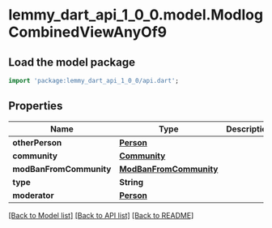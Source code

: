 # lemmy_dart_api_1_0_0.model.ModlogCombinedViewAnyOf9

## Load the model package
```dart
import 'package:lemmy_dart_api_1_0_0/api.dart';
```

## Properties
Name | Type | Description | Notes
------------ | ------------- | ------------- | -------------
**otherPerson** | [**Person**](Person.md) |  | 
**community** | [**Community**](Community.md) |  | 
**modBanFromCommunity** | [**ModBanFromCommunity**](ModBanFromCommunity.md) |  | 
**type** | **String** |  | 
**moderator** | [**Person**](Person.md) |  | [optional] 

[[Back to Model list]](../README.md#documentation-for-models) [[Back to API list]](../README.md#documentation-for-api-endpoints) [[Back to README]](../README.md)


